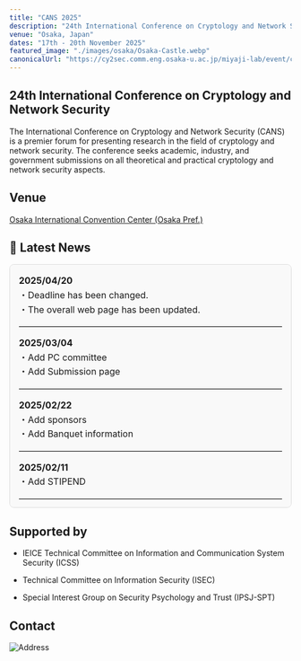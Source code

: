 ```yaml
---
title: "CANS 2025"
description: "24th International Conference on Cryptology and Network Security in Osaka, Japan"
venue: "Osaka, Japan"
dates: "17th - 20th November 2025"
featured_image: "./images/osaka/Osaka-Castle.webp"
canonicalUrl: "https://cy2sec.comm.eng.osaka-u.ac.jp/miyaji-lab/event/cans2025/index.html"
---
```


## 24th International Conference on Cryptology and Network Security

The International Conference on Cryptology and Network Security (CANS) is a premier forum for presenting research in the field of cryptology and network security. The conference seeks academic, industry, and government submissions on all theoretical and practical cryptology and network security aspects.

## Venue

[Osaka International Convention Center (Osaka Pref.)](/venue)


## 📰 Latest News

<div style="max-height: 400px; overflow-y: auto; padding: 1rem; border: 1px solid #ddd; background-color: #f9f9f9; border-radius: 8px; font-size: 1rem; line-height: 1.6;">
<ul style="list-style: none; padding-left: 0; margin: 0;">
  <li>
    <strong>2025/04/20</strong><br>
    ・Deadline has been changed.<br>
    ・The overall web page has been updated.
  </li>
  <hr style="border: none; border-top: 1px solid #ccc; margin: 1em 0;">

  <li>
    <strong>2025/03/04</strong><br>
    ・Add PC committee<br>
    ・Add Submission page
  </li>
  <hr style="border: none; border-top: 1px solid #ccc; margin: 1em 0;">
  
  <li>
    <strong>2025/02/22</strong><br>
    ・Add sponsors<br>
    ・Add Banquet information
  </li>
  <hr style="border: none; border-top: 1px solid #ccc; margin: 1em 0;">

  <li>
    <strong>2025/02/11</strong><br>
    ・Add STIPEND
  </li>
  <hr style="border: none; border-top: 1px solid #ccc; margin: 1em 0;">

  <li>
    <strong>2024/11/07</strong><br>
    ・Update Committee
  </li>
  <hr style="border: none; border-top: 1px solid #ccc; margin: 1em 0;">

  <li>
    <strong>2024/10/01</strong><br>
    ・First Commit
  </li>
</ul>
</div>

## Supported by
- IEICE Technical Committee on Information and Communication System Security (ICSS)

- Technical Committee on Information Security (ISEC)

- Special Interest Group on Security Psychology and Trust (IPSJ-SPT)

## Contact
![Address](/images/contact_addr.jpg)
